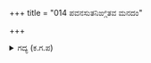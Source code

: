 +++
title = "014 ಪವನಸುತನಿಙ್ಗಿತವ ಮನದಂ"

+++

<details><summary>ಗದ್ಯ (ಕ.ಗ.ಪ) </summary>

14. ಭೀಮನ ಇಂಗಿತವನ್ನೂ ಅವನ ಮನದ ಉದ್ದೇಶವನ್ನೂ ಶಲ್ಯನು ಕಂಡನು. ಅವನು ಕರ್ಣನ ಕಡೆ ನೋಡಿ, ಕರ್ಣನಿಗೆ ಭೀಮನನ್ನು ಮುಖ ತಿರುವಿ ತೋರಿಸುತ್ತಾ. 'ಇವನನ್ನು ಬಲ್ಲೆಯೊ? ಇವನು ಭೀಮನೋ? ಭೈರವನೋ? ಪರಶುರಾಮನೊ? ನರಸಿಂಹನೊ? ಯಮನೊ? ಇದೇನು ಕೋಲಾಹಲ' ಎಂದು ಕೇಳಿದನು.
</details>
